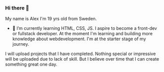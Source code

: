 ### Hi there 👋

My name is Alex I'm 19 yrs old from Sweden.

- 🌱 I’m currently learning HTML, CSS, JS. I aspire to become a front-dev or fullstack developer. At the moment I'm learning and building more knowledge about webdevelopment. I'm at the starter stage of my journey.

I will upload projects that I have completed. Nothing special or impressive will be uploaded due to lack of skill.
But I believe over time that I can create something great one day.

